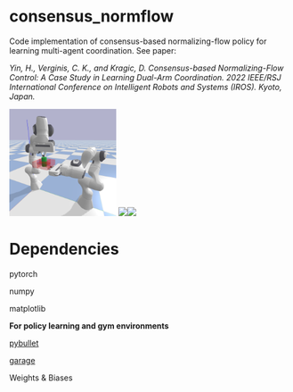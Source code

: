 # consensus_normflow
Code implementation of consensus-based normalizing-flow policy for learning multi-agent coordination. See paper:

*Yin, H., Verginis, C. K., and Kragic, D. Consensus-based Normalizing-Flow Control: A Case Study in Learning Dual-Arm Coordination. 2022 IEEE/RSJ International Conference on Intelligent Robots and Systems (IROS). Kyoto, Japan.*

<img src="./images/dual_arm_mating.png" width="192" />    <img src="./images/CNFTI_seed1_offset20cm.gif" width="256" /><img src="./images/CNFTI_seed1_offsetn20cm.gif" width="256" />

# Dependencies

pytorch

numpy

matplotlib

**For policy learning and gym environments**

[pybullet](https://github.com/bulletphysics/bullet3)

[garage](https://github.com/rlworkgroup/garage)

Weights & Biases
